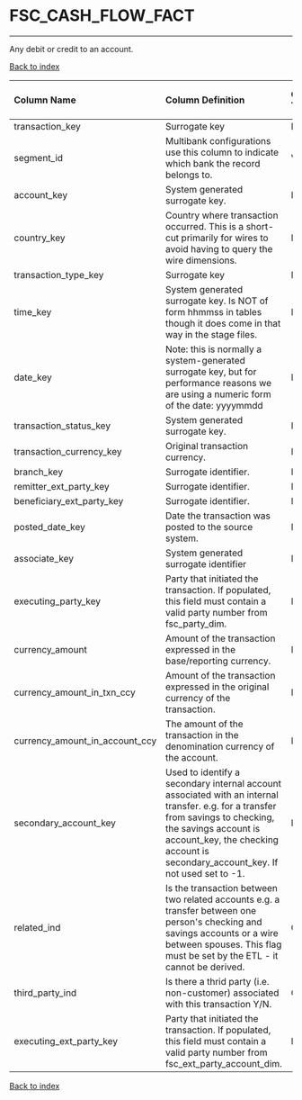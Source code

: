 # **FSC_CASH_FLOW_FACT**

---

Any debit or credit to an account.

[Back to index](./index.md)

| Column Name                    | Column Definition                                                                                                                                                                                                                              | Column Data Type   | Column Null Option   | PK   | FK   |
|:-------------------------------|:-----------------------------------------------------------------------------------------------------------------------------------------------------------------------------------------------------------------------------------------------|:-------------------|:---------------------|:-----|:-----|
| transaction_key                | Surrogate key                                                                                                                                                                                                                                  | NUMBER(12)         | Not Null             | No   | Yes  |
| segment_id                     | Multibank configurations use this column to indicate which bank the record belongs to.                                                                                                                                                         | VARCHAR2(128)      | Not Null             | No   | Yes  |
| account_key                    | System generated surrogate key.                                                                                                                                                                                                                | NUMBER(12)         | Not Null             | No   | Yes  |
| country_key                    | Country where transaction occurred.  This is a short-cut primarily for wires to avoid having to query the wire dimensions\.                                                                                                                    | NUMBER(5)          | Not Null             | No   | Yes  |
| transaction_type_key           | Surrogate key                                                                                                                                                                                                                                  | NUMBER(12)         | Not Null             | No   | Yes  |
| time_key                       | System generated surrogate key.  Is NOT of form hhmmss in tables though it does come in that way in the stage files.                                                                                                                           | NUMBER(6)          | Not Null             | No   | Yes  |
| date_key                       | Note: this is normally a system-generated surrogate key, but for performance reasons we are using a numeric form of the date: yyyymmdd                                                                                                         | NUMBER(8,0)        | Not Null             | No   | Yes  |
| transaction_status_key         | System generated surrogate key.                                                                                                                                                                                                                | NUMBER(5)          | Not Null             | No   | Yes  |
| transaction_currency_key       | Original transaction currency\.                                                                                                                                                                                                                | NUMBER(5)          | Not Null             | No   | Yes  |
| branch_key                     | Surrogate identifier\.                                                                                                                                                                                                                         | NUMBER(12)         | Not Null             | No   | Yes  |
| remitter_ext_party_key         | Surrogate identifier.                                                                                                                                                                                                                          | NUMBER(12)         | Not Null             | No   | Yes  |
| beneficiary_ext_party_key      | Surrogate identifier.                                                                                                                                                                                                                          | NUMBER(12)         | Not Null             | No   | Yes  |
| posted_date_key                | Date the transaction was posted to the source system.                                                                                                                                                                                          | NUMBER(8)          | Null                 | No   | No   |
| associate_key                  | System generated surrogate identifier                                                                                                                                                                                                          | NUMBER(12)         | Not Null             | No   | Yes  |
| executing_party_key            | Party that initiated the transaction. If populated, this field must contain a valid party number from fsc_party_dim.                                                                                                                           | NUMBER(12)         | Not Null             | No   | Yes  |
| currency_amount                | Amount of the transaction expressed in the base/reporting currency\.                                                                                                                                                                           | NUMBER(18,5)       | Not Null             | No   | No   |
| currency_amount_in_txn_ccy     | Amount of the transaction expressed in the original currency of the transaction\.                                                                                                                                                              | NUMBER(18,5)       | Not Null             | No   | No   |
| currency_amount_in_account_ccy | The amount of the transaction in the denomination currency of the account.                                                                                                                                                                     | NUMBER(18,5)       | Not Null             | No   | No   |
| secondary_account_key          | Used to identify a secondary internal account associated with an internal transfer.  e.g. for a  transfer from savings to checking, the savings account is account_key, the checking account is secondary_account_key.  If not used set to -1. | NUMBER(12)         | Not Null             | No   | No   |
| related_ind                    | Is the transaction between two related accounts e.g. a transfer between one person's checking and savings accounts or a wire between spouses.  This flag must be set by the ETL - it cannot be derived.                                        | CHAR(1)            | Not Null             | No   | No   |
| third_party_ind                | Is there a thrid party (i.e. non-customer) associated with this transaction Y/N.                                                                                                                                                               | CHAR(1)            | Null                 | No   | No   |
| executing_ext_party_key        | Party that initiated the transaction. If populated, this field must contain a valid party number from fsc_ext_party_account_dim.                                                                                                               | NUMBER(12)         | Null                 | No   | Yes  |

[Back to index](./index.md)